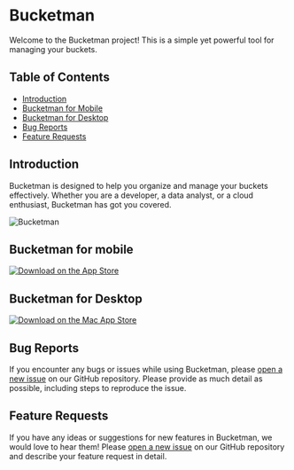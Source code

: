 # Bucketman

Welcome to the Bucketman project! This is a simple yet powerful tool for managing your buckets.

## Table of Contents
- [Introduction](#introduction)
- [Bucketman for Mobile](#bucketman-for-mobile)
- [Bucketman for Desktop](#bucketman-for-desktop)
- [Bug Reports](#bug-reports)
- [Feature Requests](#feature-requests)



## Introduction

Bucketman is designed to help you organize and manage your buckets effectively. Whether you are a developer, a data analyst, or a cloud enthusiast, Bucketman has got you covered.


![Bucketman](https://is1-ssl.mzstatic.com/image/thumb/Purple211/v4/c8/e6/f5/c8e6f569-3cbe-a4ed-7c2e-5cc9c69fc2b6/AppIcon-0-0-1x_U007emarketing-0-10-0-0-85-220.png/540x540bb.jpg) 
## Bucketman for mobile


[![Download on the App Store](https://tools.applemediaservices.com/api/badges/download-on-the-app-store/black/en-us?size=250x83&amp;releaseDate=1722816000)](https://apps.apple.com/us/app/bucketman/id6580985929?itscg=30200&amp;itsct=apps_box_appicon)



## Bucketman for Desktop

[![Download on the Mac App Store](https://tools.applemediaservices.com/api/badges/download-on-the-mac-app-store/black/en-us?size=250x83&amp;releaseDate=1722470400)](https://apps.apple.com/us/app/bucketman-desktop/id6584407994?mt=12&amp;itsct=apps_box_badge&amp;itscg=30200)

<!-- 
[![Download from the Microsoft Store](https://get.microsoft.com/images/en-gb%20dark.svg)](https://apps.microsoft.com/detail/9MTDB364T243?mode=direct)
 -->


## Bug Reports

If you encounter any bugs or issues while using Bucketman, please [open a new issue](https://github.com/OsnaDigit/bucketman/issues) on our GitHub repository. Please provide as much detail as possible, including steps to reproduce the issue.

## Feature Requests

If you have any ideas or suggestions for new features in Bucketman, we would love to hear them! Please [open a new issue](https://github.com/OsnaDigit/bucketman/issues) on our GitHub repository and describe your feature request in detail.

